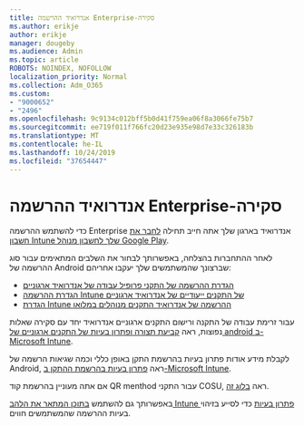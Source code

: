 ```yaml
---
title: אנדרואיד ההרשמה Enterprise-סקירה
ms.author: erikje
author: erikje
manager: dougeby
ms.audience: Admin
ms.topic: article
ROBOTS: NOINDEX, NOFOLLOW
localization_priority: Normal
ms.collection: Adm_O365
ms.custom:
- "9000652"
- "2496"
ms.openlocfilehash: 9c9134c012bff5b0d41f759ea06f8a3066fe75b7
ms.sourcegitcommit: ee719f011f766fc20d23e935e98d7e33c326183b
ms.translationtype: MT
ms.contentlocale: he-IL
ms.lasthandoff: 10/24/2019
ms.locfileid: "37654447"
---
```

# <a name="android-enterprise-enrollment---overview"></a>אנדרואיד ההרשמה Enterprise-סקירה

כדי להשתמש ההרשמה Enterprise אנדרואיד בארגון שלך אתה חייב תחילה [לחבר את חשבון Intune שלך לחשבון מנוהל Google Play](https://docs.microsoft.com/intune/enrollment/connect-intune-android-enterprise). 

לאחר ההתחברות בהצלחה, באפשרותך לבחור את השלבים המתאימים עבור סוג ההרשמה של Android שברצונך שהמשתמשים שלך יעקבו אחריהם:

- [הגדרת ההרשמה של התקני פרופיל עבודה של אנדרואיד ארגוניים](https://docs.microsoft.com/intune/enrollment/android-work-profile-enroll)
- [הגדרת ההרשמה Intune של התקנים ייעודיים של אנדרואיד ארגוניים](https://docs.microsoft.com/intune/enrollment/android-kiosk-enroll)
- [הגדרת Intune ההרשמה של אנדרואיד התקנים מנוהלים במלואו](https://docs.microsoft.com/intune/enrollment/android-fully-managed-enroll)

עבור זרימת עבודה של התקנה ורישום התקנים ארגוניים אנדרואיד יחד עם סקירה שאלות נפוצות, ראה [קביעת תצורה ופתרון בעיות של התקנים ארגוניים של android ב-Microsoft Intune](https://support.microsoft.com/help/4476974/configuring-and-troubleshooting-android-enterprise-devices-in-intune).

לקבלת מידע אודות פתרון בעיות בהרשמת התקן באופן כללי וכמה שגיאות הרשמה של Android, ראה [פתרון בעיות בהרשמת ההתקן ב-Microsoft Intune](https://docs.microsoft.com/intune/enrollment/troubleshoot-device-enrollment-in-intune).

אם אתה מעוניין בהרשמת קוד QR menthod עבור התקני COSU, ראה [בלוג זה](https://techcommunity.microsoft.com/t5/Intune-Customer-Success/COSU-Configuration-and-Enrollment-using-the-QR-code-enrollment/ba-p/280184).

באפשרותך גם להשתמש [בתוכן המתאר את הלהב Intune פתרון בעיות](https://docs.microsoft.com/intune/fundamentals/help-desk-operators) כדי לסייע בזיהוי בעיות ההרשמה שהמשתמשים חווים.